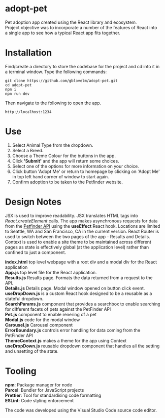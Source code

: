 # adopt-pet
Pet adoption app created using the React library and ecosystem.   
Project objective was to incorporate a number of the features of React into a single app to see how a typical React app fits together.

# Installation
Find/create a directory to store the codebase for the project and cd into it in a terminal window.
Type the following commands:  
    
```
git clone https://github.com/gblovelm/adopt-pet.git
cd adopt-pet
npm i
npm run dev
```
Then navigate to the following to open the app.      
```
http://localhost:1234
```

# Use
1. Select Animal Type from the dropdown.   
2. Select a Breed.   
3. Choose a Theme Colour for the buttons in the app.   
4. Click __'Submit'__ and the app will return some choices.   
5. Select one of the options for more information on your choice.   
6. Click button 'Adopt Me' or return to homepage by clicking on 'Adopt Me' in top left hand corner of window to start again.  
7. Confirm adoption to be taken to the Petfinder website.  


# Design Notes
JSX is used to improve readability. JSX translates HTML tags into *React.createElement* calls.
The app makes asynchronous requests for data from the [Petfinder API][API] using the __useEffect__ React hook. Locations are limited to Seattle, WA and San Francisco, CA in the current version. React Router is used to switch between the two pages of the app - Results and Details. Context is used to enable a site theme to be maintained across different pages as state is effectively global (at the application level) rather than confined to just a component.

__index.html__  top level webpage with a root div and a modal div for the React application  
__App.js__      top level file for the React application.   
__Results.js__  Results page. Formats the data returned from a request to the API.  
__Details.js__  Details page. Modal window opened on button click event.   
__useDropDown.js__  is a custom React hook designed to be a reusable as a stateful dropdown.    
__SearchParams.js__ component that provides a searchbox to enable searching for different facets of pets against the PetFinder API   
__Pet.js__  component to enable renering of a pet  
__Modal.js__  code for the modal window    
__Carousel.js__  Carousel component  
__ErrorBoundary.js__ controls error handling for data coming from the PetFinder API   
__ThemeContext.js__ makes a theme for the app using Context  
__useDropDown.js__ reusable dropdown component that handles all the setting and unsetting of the state.
     
# Tooling
__npm__:      Package manager for node   
__Parcel__:   Bundler for JavaScript projects    
__Prettier__: Tool for standardising code formatting   
__ESLint__:   Code styling enforcement   

The code was developed using the Visual Studio Code source code editor.   


[API]: https://www.petfinder.com/user/login/
